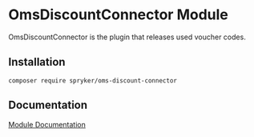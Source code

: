 # OmsDiscountConnector Module

OmsDiscountConnector is the plugin that releases used voucher codes.

## Installation

```
composer require spryker/oms-discount-connector
```

## Documentation

[Module Documentation](http://academy.spryker.com/developing_with_spryker/module_guide/checkout_process/oms/oms.html)
